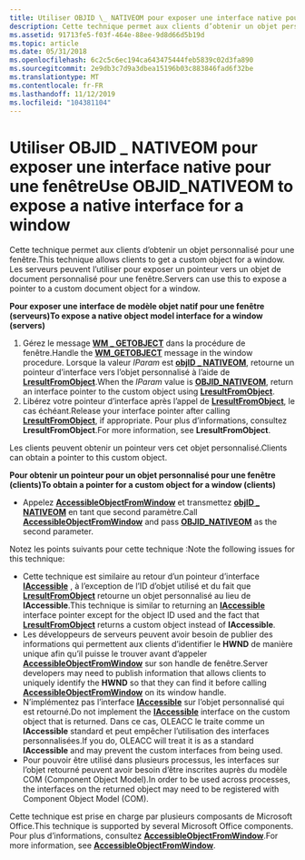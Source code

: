 ```yaml
---
title: Utiliser OBJID \_ NATIVEOM pour exposer une interface native pour une fenêtre
description: Cette technique permet aux clients d’obtenir un objet personnalisé pour une fenêtre. Les serveurs peuvent l’utiliser pour exposer un pointeur vers un objet de document personnalisé pour une fenêtre.
ms.assetid: 91713fe5-f03f-464e-88ee-9d8d66d5b19d
ms.topic: article
ms.date: 05/31/2018
ms.openlocfilehash: 6c2c5c6ec194ca643475444feb5839c02d3fa890
ms.sourcegitcommit: 2e9db3c7d9a3dbea15196b03c883846fad6f32be
ms.translationtype: MT
ms.contentlocale: fr-FR
ms.lasthandoff: 11/12/2019
ms.locfileid: "104381104"
---
```

# <a name="use-objid_nativeom-to-expose-a-native-interface-for-a-window"></a><span data-ttu-id="d1a71-104">Utiliser OBJID \_ NATIVEOM pour exposer une interface native pour une fenêtre</span><span class="sxs-lookup"><span data-stu-id="d1a71-104">Use OBJID\_NATIVEOM to expose a native interface for a window</span></span>

<span data-ttu-id="d1a71-105">Cette technique permet aux clients d’obtenir un objet personnalisé pour une fenêtre.</span><span class="sxs-lookup"><span data-stu-id="d1a71-105">This technique allows clients to get a custom object for a window.</span></span> <span data-ttu-id="d1a71-106">Les serveurs peuvent l’utiliser pour exposer un pointeur vers un objet de document personnalisé pour une fenêtre.</span><span class="sxs-lookup"><span data-stu-id="d1a71-106">Servers can use this to expose a pointer to a custom document object for a window.</span></span>

<span data-ttu-id="d1a71-107">**Pour exposer une interface de modèle objet natif pour une fenêtre (serveurs)**</span><span class="sxs-lookup"><span data-stu-id="d1a71-107">**To expose a native object model interface for a window (servers)**</span></span>

1.  <span data-ttu-id="d1a71-108">Gérez le message [**WM \_ GETOBJECT**](wm-getobject.md) dans la procédure de fenêtre.</span><span class="sxs-lookup"><span data-stu-id="d1a71-108">Handle the [**WM\_GETOBJECT**](wm-getobject.md) message in the window procedure.</span></span> <span data-ttu-id="d1a71-109">Lorsque la valeur *lParam* est [**objID \_ NATIVEOM**](object-identifiers.md), retourne un pointeur d’interface vers l’objet personnalisé à l’aide de [**LresultFromObject**](/windows/desktop/api/Oleacc/nf-oleacc-lresultfromobject).</span><span class="sxs-lookup"><span data-stu-id="d1a71-109">When the *lParam* value is [**OBJID\_NATIVEOM**](object-identifiers.md), return an interface pointer to the custom object using [**LresultFromObject**](/windows/desktop/api/Oleacc/nf-oleacc-lresultfromobject).</span></span>
2.  <span data-ttu-id="d1a71-110">Libérez votre pointeur d’interface après l’appel de [**LresultFromObject**](/windows/desktop/api/Oleacc/nf-oleacc-lresultfromobject), le cas échéant.</span><span class="sxs-lookup"><span data-stu-id="d1a71-110">Release your interface pointer after calling [**LresultFromObject**](/windows/desktop/api/Oleacc/nf-oleacc-lresultfromobject), if appropriate.</span></span> <span data-ttu-id="d1a71-111">Pour plus d’informations, consultez **LresultFromObject**.</span><span class="sxs-lookup"><span data-stu-id="d1a71-111">For more information, see **LresultFromObject**.</span></span>

<span data-ttu-id="d1a71-112">Les clients peuvent obtenir un pointeur vers cet objet personnalisé.</span><span class="sxs-lookup"><span data-stu-id="d1a71-112">Clients can obtain a pointer to this custom object.</span></span>

<span data-ttu-id="d1a71-113">**Pour obtenir un pointeur pour un objet personnalisé pour une fenêtre (clients)**</span><span class="sxs-lookup"><span data-stu-id="d1a71-113">**To obtain a pointer for a custom object for a window (clients)**</span></span>

-   <span data-ttu-id="d1a71-114">Appelez [**AccessibleObjectFromWindow**](/windows/desktop/api/Oleacc/nf-oleacc-accessibleobjectfromwindow) et transmettez [**objID \_ NATIVEOM**](object-identifiers.md) en tant que second paramètre.</span><span class="sxs-lookup"><span data-stu-id="d1a71-114">Call [**AccessibleObjectFromWindow**](/windows/desktop/api/Oleacc/nf-oleacc-accessibleobjectfromwindow) and pass [**OBJID\_NATIVEOM**](object-identifiers.md) as the second parameter.</span></span>

<span data-ttu-id="d1a71-115">Notez les points suivants pour cette technique :</span><span class="sxs-lookup"><span data-stu-id="d1a71-115">Note the following issues for this technique:</span></span>

-   <span data-ttu-id="d1a71-116">Cette technique est similaire au retour d’un pointeur d’interface [**IAccessible**](/windows/desktop/api/oleacc/nn-oleacc-iaccessible) , à l’exception de l’ID d’objet utilisé et du fait que [**LresultFromObject**](/windows/desktop/api/Oleacc/nf-oleacc-lresultfromobject) retourne un objet personnalisé au lieu de **IAccessible**.</span><span class="sxs-lookup"><span data-stu-id="d1a71-116">This technique is similar to returning an [**IAccessible**](/windows/desktop/api/oleacc/nn-oleacc-iaccessible) interface pointer except for the object ID used and the fact that [**LresultFromObject**](/windows/desktop/api/Oleacc/nf-oleacc-lresultfromobject) returns a custom object instead of **IAccessible**.</span></span>
-   <span data-ttu-id="d1a71-117">Les développeurs de serveurs peuvent avoir besoin de publier des informations qui permettent aux clients d’identifier le **HWND** de manière unique afin qu’il puisse le trouver avant d’appeler [**AccessibleObjectFromWindow**](/windows/desktop/api/Oleacc/nf-oleacc-accessibleobjectfromwindow) sur son handle de fenêtre.</span><span class="sxs-lookup"><span data-stu-id="d1a71-117">Server developers may need to publish information that allows clients to uniquely identify the **HWND** so that they can find it before calling [**AccessibleObjectFromWindow**](/windows/desktop/api/Oleacc/nf-oleacc-accessibleobjectfromwindow) on its window handle.</span></span>
-   <span data-ttu-id="d1a71-118">N’implémentez pas l’interface [**IAccessible**](/windows/desktop/api/oleacc/nn-oleacc-iaccessible) sur l’objet personnalisé qui est retourné.</span><span class="sxs-lookup"><span data-stu-id="d1a71-118">Do not implement the [**IAccessible**](/windows/desktop/api/oleacc/nn-oleacc-iaccessible) interface on the custom object that is returned.</span></span> <span data-ttu-id="d1a71-119">Dans ce cas, OLEACC le traite comme un **IAccessible** standard et peut empêcher l’utilisation des interfaces personnalisées.</span><span class="sxs-lookup"><span data-stu-id="d1a71-119">If you do, OLEACC will treat it is as a standard **IAccessible** and may prevent the custom interfaces from being used.</span></span>
-   <span data-ttu-id="d1a71-120">Pour pouvoir être utilisé dans plusieurs processus, les interfaces sur l’objet retourné peuvent avoir besoin d’être inscrites auprès du modèle COM (Component Object Model).</span><span class="sxs-lookup"><span data-stu-id="d1a71-120">In order to be used across processes, the interfaces on the returned object may need to be registered with Component Object Model (COM).</span></span>

<span data-ttu-id="d1a71-121">Cette technique est prise en charge par plusieurs composants de Microsoft Office.</span><span class="sxs-lookup"><span data-stu-id="d1a71-121">This technique is supported by several Microsoft Office components.</span></span> <span data-ttu-id="d1a71-122">Pour plus d’informations, consultez [**AccessibleObjectFromWindow**](/windows/desktop/api/Oleacc/nf-oleacc-accessibleobjectfromwindow).</span><span class="sxs-lookup"><span data-stu-id="d1a71-122">For more information, see [**AccessibleObjectFromWindow**](/windows/desktop/api/Oleacc/nf-oleacc-accessibleobjectfromwindow).</span></span>

 

 




